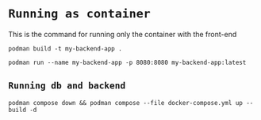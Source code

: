 # `Running as container`

This is the command for running only the container with the front-end

```
podman build -t my-backend-app . 

podman run --name my-backend-app -p 8080:8080 my-backend-app:latest

```


## `Running db and backend`
```
podman compose down && podman compose --file docker-compose.yml up --build -d
```